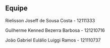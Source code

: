 ## Equipe

Rielisson Joseff de Sousa Costa - 12111333

Guilherme Kenned Bezerra Barbosa - 121210716

João Gabriel Eulálio Luiggi Ramos - 121110737
